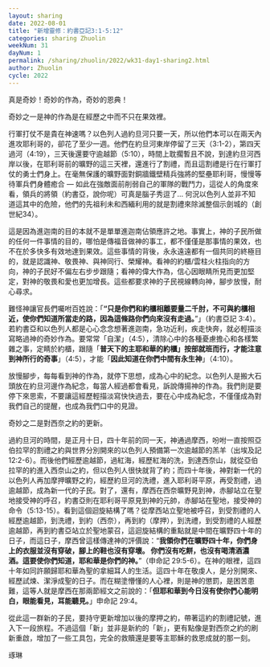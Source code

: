 ```yaml
---
layout: sharing
date: 2022-08-01
title: "新增靈修：約書亞記3:1-5:12"
categories: sharing Zhuolin
weekNum: 31
dayNum: 1
permalink: /sharing/zhuolin/2022/wk31-day1-sharing2.html
author: Zhuolin
cycle: 2022
---  
```


真是奇妙！奇妙的作為，奇妙的恩典！

奇妙之一是神的作為是在經歷之中而不只在果效裡。

行軍打仗不是貴在神速嗎？以色列人過約旦河只要一天，所以他們本可以在兩天內進攻耶利哥的，卻花了至少一週。他們在約旦河東岸停留了三天（3:1-2），第四天過河（4:19），三天後還要守逾越節（5:10），時間上耽擱暫且不說，到達約旦河西岸以後，在耶利哥前的曠野的這三天裡，還進行了割禮，而且這割禮是行在行軍打仗的勇士們身上。在毫無保護的曠野面對銅牆鐵壁精兵強將的堅壘耶利哥，慢慢等待軍兵們身體癒合 — 如此在強敵面前削弱自己的軍隊的戰鬥力，這從人的角度來看，領兵的將領（約書亞，說你呢）可真是腦子秀逗了… 何況以色列人並非不知道這其中的危險，他們的先祖利未和西緬利用的就是割禮來除滅整個示劍城的（創世紀34）。

這是因為進迦南的目的本就不是單單進迦南佔領應許之地。事實上，神的子民所做的任何一件事情的目的，哪怕是傳福音做神的事工，都不僅僅是那事情的果效，也不在於多快多有效地達到果效。這些事情的背後，永永遠遠都有一個共同的終極目的，就是認識神、敬畏神、與神同行、榮耀神。看神的約櫃/雲柱火柱指向的方向，神的子民好不偏左右步步跟隨；看神的偉大作為，信心因眼睛所見而更加堅定，對神的敬畏和愛也更加增長。這些都要求神的子民視線轉向神，腳步放慢，耐心尋求。

難怪神讓官長們囑咐百姓說：「**“只是你們和約櫃相離要量二千肘，不可與約櫃相近，使你們知道所當走的路，因為這條路你們向來沒有走過。**”」（約書亞記‬ ‭3:4‬）。若約書亞和以色列人都是心心念念想著進迦南，急功近利，疾走快奔，就必輕描淡寫略過神的奇妙作為。要常常「自潔」（4:5），清除心中的各種憂慮擔心和各樣繁雜之事，定睛於約櫃，跟隨「**普天下的主耶和華的約櫃」按部就班而行，才能注意到神所行的奇事**」（4:5），才能「**因此知道在你們中間有永生神**」（4:10）。

放慢腳步，每每看到神的作為，就停下思想，成為心中的紀念。以色列人是搬大石頭放在約旦河邊作為紀念，每當人經過都會看見，訴說傳揚神的作為。我們則是要停下來思索，不要讓這經歷輕描淡寫快快過去，要在心中成為紀念，不僅僅成為對我們自己的提醒，也成為我們口中的見證。

奇妙之二是對西奈之約的更新。

過約旦河的時間，是正月十日，四十年前的同一天，神通過摩西，吩咐一直按照亞伯拉罕的割禮之約與世界分別開來的以色列人預備第一次逾越節的羔羊（出埃及記12:2-6）。而後他們經歷逾越節，過紅海，經歷紅海的洗，到達西奈山，就從亞伯拉罕的約進入西奈山之約，但以色列人很快就背了約；而四十年後，神對新一代的以色列人再加摩押曠野之約，經歷約旦河的洗禮，進入耶利哥平原，再受割禮，過逾越節，成為新一代的子民。對了，還有，摩西在西奈曠野見到神，赤腳站立在聖地接受神的呼召，約書亞則在耶利哥平原見到神的元帥，赤腳站在聖地，接受神的命令（5:13-15）。看到這個迴旋結構了嗎？從摩西站立聖地被呼召，到受割禮的人經歷逾越節，到洗禮，到約（西奈），再到約（摩押），到洗禮，到受割禮的人經歷逾越節，再到約書亞站立於聖地蒙召，這迴旋結構的重點就是中間在曠野四十年的日子，而這日子，摩西曾這樣傳達神的評價說：“**我領你們在曠野四十年，你們身上的衣服並沒有穿破，腳上的鞋也沒有穿壞。 你們沒有吃餅，也沒有喝清酒濃酒。這要使你們知道，耶和華是你們的神。**”（申命記‬ ‭29:5-6‬）。在神的眼裡，這四十年如同許願歸耶和華為聖的拿細耳人的生活。這四十年在敬虔人，是分別開來、經歷試煉、潔淨成聖的日子。而在糊塗懵懂的人心裡，則是神的懲罰，是困苦患難，這等人就是摩西在那兩節經文之前說的：「**但耶和華到今日沒有使你們心能明白，眼能看見，耳能聽見。**」申命記‬ ‭29:4‬。

從此這一群新的子民，要持守更新增加以後的摩押之約，帶著這約的割禮記號，進入下一段旅程。不過這個「新」並非是新約的「新」，更有點像是對西奈之約的刷新重啟，增加了一些工具包，完全的救贖還是要等主耶穌的救恩成就的那一刻。

琢琳
